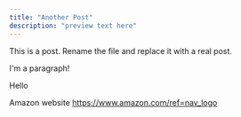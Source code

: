 ```yaml
---
title: "Another Post"
description: "preview text here"
---
```


This is a post. Rename the file and replace it with a real post.


I'm a paragraph!

Hello

Amazon website
https://www.amazon.com/ref=nav_logo
